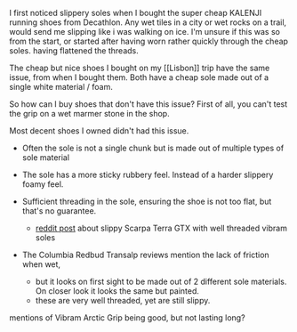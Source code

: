 I first noticed slippery soles when I bought the super cheap KALENJI running shoes from Decathlon. Any wet tiles in a city or wet rocks on a trail, would send me slipping like i was walking on ice. I'm unsure if this was so from the start, or started after having worn rather quickly through the cheap soles. having flattened the threads.

The cheap but nice shoes I bought on my [[Lisbon]] trip have the same issue, from when I bought them. Both have a cheap sole made out of a single white material / foam.

So how can I buy shoes that don't have this issue?
First of all, you can't test the grip on a wet marmer stone in the shop.

Most decent shoes I owned didn't had this issue. 
- Often the sole is not a single chunk but is made out of multiple types of sole material
- The sole has a more sticky rubbery feel. Instead of a harder slippery foamy feel.
- Sufficient threading in the sole, ensuring the shoe is not too flat, but that's no guarantee. 
	- [reddit post](https://www.reddit.com/r/AskACobbler/comments/17ed0zk/new_hiking_boots_too_slippery_would_siping_help/) about slippy Scarpa Terra GTX with well threaded vibram soles

- The Columbia Redbud Transalp reviews mention the lack of friction when wet, 
	- but it looks on first sight to be made out of 2 different sole materials. On closer look it looks the same but painted.
	- these are very well threaded, yet are still slippy.


mentions of Vibram Arctic Grip being good, but not lasting long?